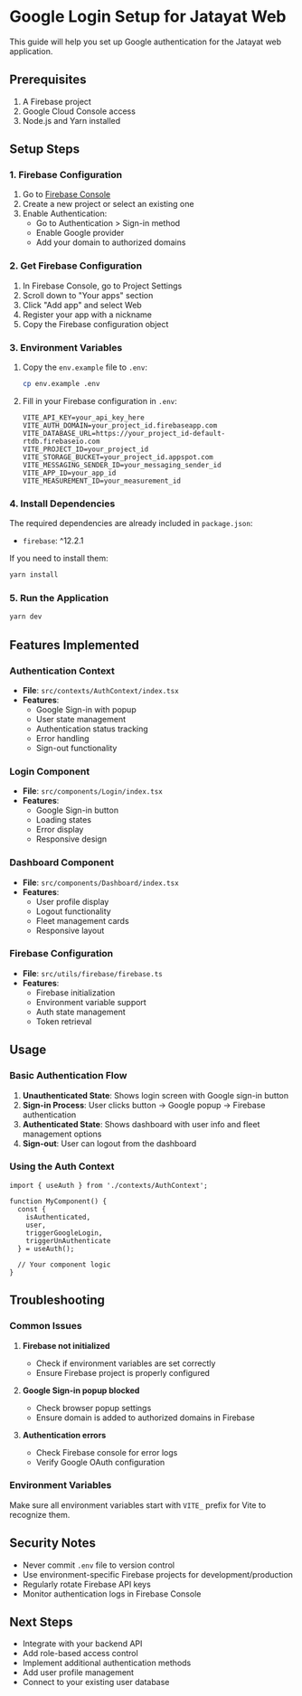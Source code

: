 # Google Login Setup for Jatayat Web

This guide will help you set up Google authentication for the Jatayat web application.

## Prerequisites

1. A Firebase project
2. Google Cloud Console access
3. Node.js and Yarn installed

## Setup Steps

### 1. Firebase Configuration

1. Go to [Firebase Console](https://console.firebase.google.com/)
2. Create a new project or select an existing one
3. Enable Authentication:
   - Go to Authentication > Sign-in method
   - Enable Google provider
   - Add your domain to authorized domains

### 2. Get Firebase Configuration

1. In Firebase Console, go to Project Settings
2. Scroll down to "Your apps" section
3. Click "Add app" and select Web
4. Register your app with a nickname
5. Copy the Firebase configuration object

### 3. Environment Variables

1. Copy the `env.example` file to `.env`:
   ```bash
   cp env.example .env
   ```

2. Fill in your Firebase configuration in `.env`:
   ```env
   VITE_API_KEY=your_api_key_here
   VITE_AUTH_DOMAIN=your_project_id.firebaseapp.com
   VITE_DATABASE_URL=https://your_project_id-default-rtdb.firebaseio.com
   VITE_PROJECT_ID=your_project_id
   VITE_STORAGE_BUCKET=your_project_id.appspot.com
   VITE_MESSAGING_SENDER_ID=your_messaging_sender_id
   VITE_APP_ID=your_app_id
   VITE_MEASUREMENT_ID=your_measurement_id
   ```

### 4. Install Dependencies

The required dependencies are already included in `package.json`:
- `firebase`: ^12.2.1

If you need to install them:
```bash
yarn install
```

### 5. Run the Application

```bash
yarn dev
```

## Features Implemented

### Authentication Context
- **File**: `src/contexts/AuthContext/index.tsx`
- **Features**:
  - Google Sign-in with popup
  - User state management
  - Authentication status tracking
  - Error handling
  - Sign-out functionality

### Login Component
- **File**: `src/components/Login/index.tsx`
- **Features**:
  - Google Sign-in button
  - Loading states
  - Error display
  - Responsive design

### Dashboard Component
- **File**: `src/components/Dashboard/index.tsx`
- **Features**:
  - User profile display
  - Logout functionality
  - Fleet management cards
  - Responsive layout

### Firebase Configuration
- **File**: `src/utils/firebase/firebase.ts`
- **Features**:
  - Firebase initialization
  - Environment variable support
  - Auth state management
  - Token retrieval

## Usage

### Basic Authentication Flow

1. **Unauthenticated State**: Shows login screen with Google sign-in button
2. **Sign-in Process**: User clicks button → Google popup → Firebase authentication
3. **Authenticated State**: Shows dashboard with user info and fleet management options
4. **Sign-out**: User can logout from the dashboard

### Using the Auth Context

```tsx
import { useAuth } from './contexts/AuthContext';

function MyComponent() {
  const { 
    isAuthenticated, 
    user, 
    triggerGoogleLogin, 
    triggerUnAuthenticate 
  } = useAuth();

  // Your component logic
}
```

## Troubleshooting

### Common Issues

1. **Firebase not initialized**
   - Check if environment variables are set correctly
   - Ensure Firebase project is properly configured

2. **Google Sign-in popup blocked**
   - Check browser popup settings
   - Ensure domain is added to authorized domains in Firebase

3. **Authentication errors**
   - Check Firebase console for error logs
   - Verify Google OAuth configuration

### Environment Variables

Make sure all environment variables start with `VITE_` prefix for Vite to recognize them.

## Security Notes

- Never commit `.env` file to version control
- Use environment-specific Firebase projects for development/production
- Regularly rotate Firebase API keys
- Monitor authentication logs in Firebase Console

## Next Steps

- Integrate with your backend API
- Add role-based access control
- Implement additional authentication methods
- Add user profile management
- Connect to your existing user database
